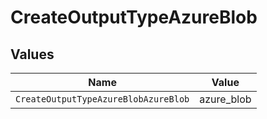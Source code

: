 # CreateOutputTypeAzureBlob


## Values

| Name                                 | Value                                |
| ------------------------------------ | ------------------------------------ |
| `CreateOutputTypeAzureBlobAzureBlob` | azure_blob                           |